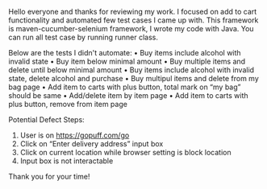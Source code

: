 
Hello everyone and thanks for reviewing my work.
I focused on add to cart functionality and automated few test cases I came up with.
This framework is maven-cucumber-selenium framework, I wrote my code with Java.
You can run all test case by running runner class.


Below are the tests I didn't automate:
•	Buy items include alcohol with invalid state
•	Buy item below minimal amount
•	Buy multiple items and delete until below minimal amount
•	Buy items include alcohol with invalid state, delete alcohol and purchase
•	Buy multipul items and delete from my bag page
•	Add item to carts with plus button, total mark on “my bag” should be same
•	Add/delete item by item page
•	Add item to carts with plus button, remove from item page

Potential Defect Steps:
1.	User is on https://gopuff.com/go
2.	Click on “Enter delivery address” input box
3.	Click on current location while browser setting is block location
4.	Input box is not interactable

Thank you for your time!